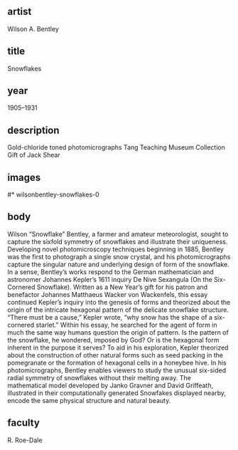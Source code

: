 ## artist 
Wilson A. Bentley 

## title
Snowflakes

## year
1905–1931 

## description
Gold-chloride toned photomicrographs 
Tang Teaching Museum Collection
Gift of Jack Shear 

## images
#* wilsonbentley-snowflakes-0

## body
Wilson “Snowflake” Bentley, a farmer and amateur meteorologist, sought to capture the sixfold symmetry of snowflakes and illustrate their uniqueness. Developing novel photomicroscopy techniques beginning in 1885, Bentley was the first to photograph a single snow crystal, and his photomicrographs capture the singular nature and underlying design of form of the snowflake. In a sense, Bentley’s works respond to the German mathematician and astronomer Johannes Kepler’s 1611 inquiry De Nive Sexangula (On the Six-Cornered Snowflake). Written as a New Year’s gift for his patron and benefactor Johannes Matthaeus Wacker von Wackenfels, this essay continued Kepler’s inquiry into the genesis of forms and theorized about the origin of the intricate hexagonal pattern of the delicate snowflake structure. “There must be a cause,” Kepler wrote, “why snow has the shape of a six-cornered starlet.” Within his essay, he searched for the agent of form in much the same way humans question the origin of pattern. Is the pattern of the snowflake, he wondered, imposed by God? Or is the hexagonal form inherent in the purpose it serves? To aid in his exploration, Kepler theorized about the construction of other natural forms such as seed packing in the pomegranate or the formation of hexagonal cells in a honeybee hive. In his photomicrographs, Bentley enables viewers to study the unusual six-sided radial symmetry of snowflakes without their melting away. The mathematical model developed by Janko Gravner and David Griffeath, illustrated in their computationally generated Snowfakes displayed nearby, encode the same physical structure and natural beauty. 

## faculty
R. Roe-Dale